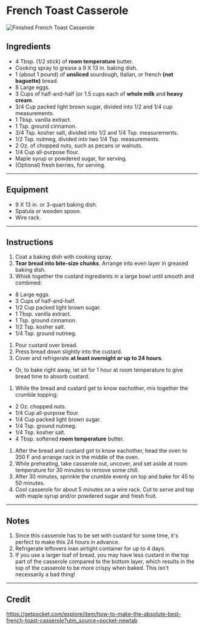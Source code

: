 # French Toast Casserole

![Finished French Toast Casserole](./french_toast_casserole.jpg)

## Ingredients

* 4 Tbsp. (1/2 stick) of **room temperature** butter.
* Cooking spray to grease a 9 X 13 in. baking dish.
* 1 (about 1 pound) of **unsliced** sourdough, Italian, or french **(not baguette)** bread.
* 8 Large eggs.
* 3 Cups of half-and-half (or 1.5 cups each of **whole milk** and **heavy cream**.
* 3/4 Cup packed light brown sugar, divided into 1/2 and 1/4 cup measurements.
* 1 Tbsp. vanilla extract.
* 1 Tsp. ground cinnamon.
* 3/4 Tsp. kosher salt, divided into 1/2 and 1/4 Tsp. measurements.
* 1/2 Tsp. nutmeg, divided into two 1/4 Tsp. measurements.
* 2 Oz. of chopped nuts, such as pecans or walnuts.
* 1/4 Cup all-purpose flour.
* Maple syrup or powdered sugar, for serving.
* (Optional) fresh berries, for serving.

---

## Equipment

* 9 X 13 in. or 3-quart baking dish.
* Spatula or wooden spoon.
* Wire rack.

---

## Instructions

1. Coat a baking dish with cooking spray.
1. **Tear bread into bite-size chunks**. Arrange into even layer in greased baking dish.
1. Whisk together the custard ingredients in a large bowl until smooth and combined:
  * 8 Large eggs.
  * 3 Cups of half-and-half.
  * 1/2 Cup packed light brown sugar.
  * 1 Tbsp. vanilla extract.
  * 1 Tsp. ground cinnamon.
  * 1/2 Tsp. kosher salt.
  * 1/4 Tsp. ground nutmeg.
1. Pour custard over bread.
1. Press bread down slightly into the custard.
1. Cover and refrigerate **at least overnight or up to 24 hours**.
  * Or, to bake right away, let sit for 1 hour at room temperature to give bread time to absorb custard.
1. While the bread and custard get to know eachother, mix together the crumble topping:
  * 2 Oz. chopped nuts.
  * 1/4 Cup all-purpose flour.
  * 1/4 Cup packed light brown sugar.
  * 1/4 Tsp. ground nutmeg.
  * 1/4 Tsp. kosher salt.
  * 4 Tbsp. softened **room temperature** butter.
1. After the bread and custard got to know eachother, head the oven to 350 F and arrange rack in the middle of the oven.
1. While preheating, take casserole out, uncover, and set aside at room temperature for 30 minutes to remove some chill.
1. After 30 minutes, sprinkle the crumble evenly on top and bake for 45 to 50 minutes.
1. Cool casserole for about 5 minutes on a wire rack. Cut to serve and top with maple syrup and/or powdered sugar and fresh fruit.

---

## Notes

1. Since this casserole has to be set with custard for some time, it's perfect to make this 24 hours in advance.
1. Refrigerate leftovers inan airtight container for up to 4 days.
1. If you use a larger loaf of bread, you may have less custard in the top part of the casserole compared to the bottom layer, which results in the top of the casserole to be more crispy when baked. This isn't necessarily a bad thing!

---

## Credit

https://getpocket.com/explore/item/how-to-make-the-absolute-best-french-toast-casserole?utm_source=pocket-newtab
